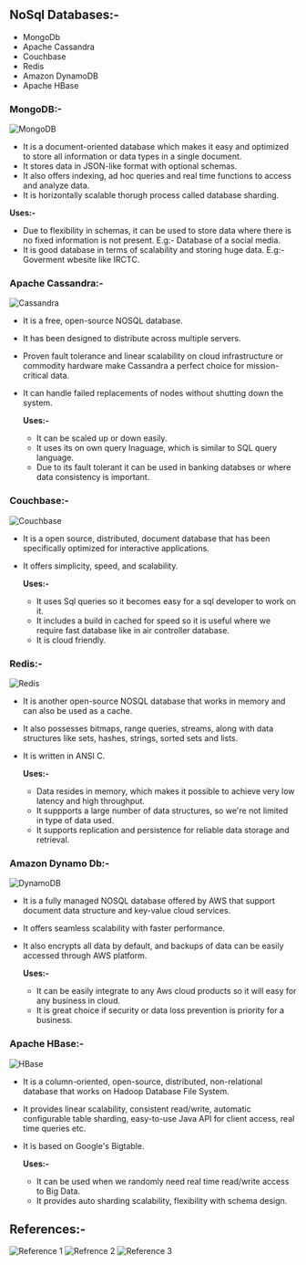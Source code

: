 
## NoSql Databases:-
- MongoDb
- Apache Cassandra
- Couchbase
- Redis
- Amazon DynamoDB
- Apache HBase

### MongoDB:-
![MongoDB](https://images.contentstack.io/v3/assets/blt7151619cb9560896/blt1ac836088329bf07/6470d0b825223d9e8f2a4cbd/Frame-503b.svg)
 - It is a document-oriented database which makes it easy and optimized to store all information or data types in a single document.
 - It stores data in JSON-like format with optional schemas.
 - It also offers indexing, ad hoc queries and real time functions to access and analyze data.
 - It is horizontally scalable thorugh process called database sharding.
    
  **Uses:-**
   - Due to flexibility in schemas, it can be used to store data where there is no fixed information is not present. E.g:- Database of a social media.
   - It is good database in terms of scalability and storing huge data. E.g:- Goverment wbesite like IRCTC.

### Apache Cassandra:-
![Cassandra](https://cassandra.apache.org/_/_images/diagrams/apache-cassandra-diagrams-01.jpg)
 - It is a free, open-source NOSQL database.
 - It has been designed to distribute across multiple servers.
 - Proven fault tolerance and linear scalability on cloud infrastructure or commodity hardware make Cassandra a perfect choice for mission-critical data.
 - It can handle failed replacements of nodes without shutting down the system.

   **Uses:-**
     - It can be scaled up or down easily.
     - It uses its on own query lnaguage, which is similar to SQL query language.
     - Due to its fault tolerant it can be used in banking databses or where data consistency is important.

### Couchbase:-
![Couchbase](https://www.couchbase.com/blog/wp-content/uploads/2021/07/couchbase-server-7-0-general-availability-release-announcement.png)
 - It is a open source, distributed, document database that has been specifically optimized for interactive applications.
 - It offers simplicity, speed, and scalability.

   **Uses:-**
     - It uses Sql queries so it becomes easy for a sql developer to work on it.
     - It includes a build in cached for speed so it is useful where we require fast database like in air controller database.
     - It is cloud friendly.

### Redis:-
![Redis](https://backendless.com/wp-content/uploads/2022/12/How-Redis-typically-works.png)
 - It is another open-source NOSQL database that works in memory and can also be used as a cache.
 - It also possesses bitmaps, range queries, streams, along with data structures like sets, hashes, strings, sorted sets and lists.
 - It is written in ANSI C.

   **Uses:-**
     - Data resides in memory, which makes it possible to achieve very low latency and high throughput.
     - It suppports a large number of data structures, so we're not limited in type of data used.
     - It supports replication and persistence for reliable data storage and retrieval.

### Amazon Dynamo Db:-
![DynamoDB](https://user-images.githubusercontent.com/6509926/118522057-41b28180-b701-11eb-8f0b-8cda47fbbc27.png)
 - It is a fully managed NOSQL database offered by AWS that support document data structure and key-value cloud services.
 - It offers seamless scalability with faster performance.
 - It also encrypts all data by default, and backups of data can be easily accessed through AWS platform.

    **Uses:-**
      - It can be easily integrate to any Aws cloud products so it will easy for any business in cloud.
      - It is great choice if security or data loss prevention is priority for a business.

### Apache HBase:-
![HBase](https://www.cloudduggu.com/hbase/architecture/hbase_architecture.png)
 - It is a column-oriented, open-source, distributed, non-relational database that works on Hadoop Database File System.
 - It provides linear scalability, consistent read/write, automatic configurable table sharding, easy-to-use Java API for client access, real time queries etc.
 - It is based on Google's Bigtable.

    **Uses:-**
      - It can be used when we randomly need real time read/write access to Big Data.
      - It provides auto sharding scalability, flexibility with schema design.

  ## References:-
  ![Reference 1](https://datavid.com/blog/best-nosql-databases)
  ![Refrence 2](https://www.decipherzone.com/blog-detail/nosql-databases)
  ![Reference 3](https://www.bairesdev.com/blog/nosql-databases/)

       
